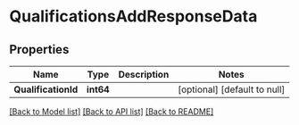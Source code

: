 # QualificationsAddResponseData

## Properties
Name | Type | Description | Notes
------------ | ------------- | ------------- | -------------
**QualificationId** | **int64** |  | [optional] [default to null]

[[Back to Model list]](../README.md#documentation-for-models) [[Back to API list]](../README.md#documentation-for-api-endpoints) [[Back to README]](../README.md)


